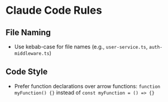 # Claude Code Rules

## File Naming
- Use kebab-case for file names (e.g., `user-service.ts`, `auth-middleware.ts`)

## Code Style
- Prefer function declarations over arrow functions: `function myFunction() {}` instead of `const myFunction = () => {}`